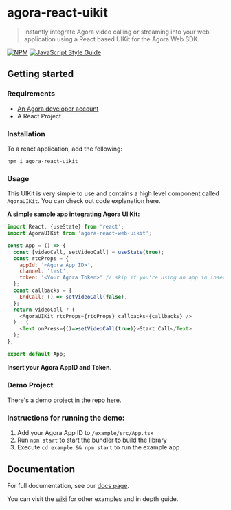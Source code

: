 # agora-react-uikit

> Instantly integrate Agora video calling or streaming into your web application using a React based UIKit for the Agora Web SDK.

[![NPM](https://img.shields.io/npm/v/agora-react-uikit.svg)](https://www.npmjs.com/package/agora-react-uikit) [![JavaScript Style Guide](https://img.shields.io/badge/code_style-standard-brightgreen.svg)](https://standardjs.com)

## Getting started
### Requirements
- [An Agora developer account](https://www.agora.io/en/blog/how-to-get-started-with-agora?utm_source=github&utm_repo=agora-react-web-uikit)
- A React Project

### Installation
To a react application, add the following:

```
npm i agora-react-uikit
```

### Usage

This UIKit is very simple to use and contains a high level component called `AgoraUIKit`. You can check out code explanation here.

**A simple sample app integrating Agora UI Kit:**
```javascript
import React, {useState} from 'react';
import AgoraUIKit from 'agora-react-web-uikit';

const App = () => {
  const [videoCall, setVideoCall] = useState(true);
  const rtcProps = {
    appId: '<Agora App ID>',
    channel: 'test',
    token: '<Your Agora Token>' // skip if you're using an app in insecure mode
  };
  const callbacks = {
    EndCall: () => setVideoCall(false),
  };
  return videoCall ? (
    <AgoraUIKit rtcProps={rtcProps} callbacks={callbacks} />
  ) : (
    <Text onPress={()=>setVideoCall(true)}>Start Call</Text>
  );
};

export default App;
```

**Insert your Agora AppID and Token**.

### Demo Project
There's a demo project in the repo [here](https://github.com/AgoraIO-Community/agora-react-web-uikit/tree/main/example).

### Instructions for running the demo:
1. Add your Agora App ID to `/example/src/App.tsx`
2. Run `npm start` to start the bundler to build the library
3. Execute `cd example && npm start` to run the example app

## Documentation

For full documentation, see our [docs page](https://agoraio-community.github.io/agora-react-web-uikit/).

You can visit the [wiki](https://github.com/AgoraIO-Community/ReactNative-UIKit/wiki) for other examples and in depth guide.
